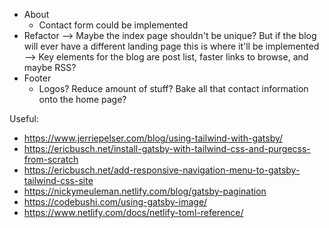 - About
  - Contact form could be implemented
- Refactor
    --> Maybe the index page shouldn't be unique? But if the blog will ever have a different landing page this is where it'll be implemented
    --> Key elements for the blog are post list, faster links to browse, and maybe RSS?
- Footer
  - Logos? Reduce amount of stuff?  Bake all that contact information onto the home page?

Useful:

- https://www.jerriepelser.com/blog/using-tailwind-with-gatsby/
- https://ericbusch.net/install-gatsby-with-tailwind-css-and-purgecss-from-scratch
- https://ericbusch.net/add-responsive-navigation-menu-to-gatsby-tailwind-css-site
- https://nickymeuleman.netlify.com/blog/gatsby-pagination
- https://codebushi.com/using-gatsby-image/
- https://www.netlify.com/docs/netlify-toml-reference/